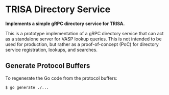 # TRISA Directory Service

**Implements a simple gRPC directory service for TRISA.**

This is a prototype implementation of a gRPC directory service that can act as a standalone server for VASP lookup queries. This is not intended to be used for production, but rather as a proof-of-concept (PoC) for directory service registration, lookups, and searches.

## Generate Protocol Buffers

To regenerate the Go code from the protocol buffers:

```
$ go generate ./...
```
